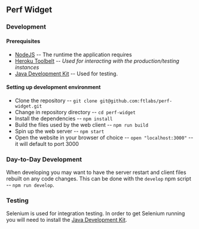 ## Perf Widget

### Development

#### Prerequisites
- [NodeJS](https://nodejs.org/en/) -- The runtime the application requires
- [Heroku Toolbelt](https://toolbelt.heroku.com/) -- _Used for interacting with the production/testing instances_
- [Java Development Kit](http://www.oracle.com/technetwork/java/javase/downloads/index.html) -- Used for testing.

#### Setting up development environment
- Clone the repository -- `git clone git@github.com:ftlabs/perf-widget.git`
- Change in repository directory -- `cd perf-widget`
- Install the dependencies -- `npm install`
- Build the files used by the web client -- `npm run build`
- Spin up the web server -- `npm start`
- Open the website in your browser of choice -- `open "localhost:3000"` -- it will default to port 3000

### Day-to-Day Development
When developing you may want to have the server restart and client files rebuilt on any code changes. This can be done with the `develop` npm script -- `npm run develop`.

### Testing
Selenium is used for integration testing. In order to get Selenium running you will need to install the [Java Development Kit](http://www.oracle.com/technetwork/java/javase/downloads/index.html).
